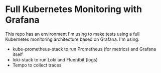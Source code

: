 # Full Kubernetes Monitoring with Grafana

This repo has an environment I'm using to make tests using a full Kubernetes monitoring architecture based on Grafana. I'm using:

- kube-prometheus-stack to run Prometheus (for metrics) and Grafana itself
- loki-stack to run Loki and Fluentbit (logs)
- Tempo to collect traces